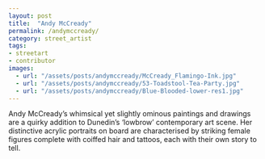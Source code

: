```yaml
---
layout: post
title:  "Andy McCready"
permalink: /andymccready/
category: street_artist
tags:
- streetart
- contributor
images: 
  - url: "/assets/posts/andymccready/McCready_Flamingo-Ink.jpg"
  - url: "/assets/posts/andymccready/53-Toadstool-Tea-Party.jpg"
  - url: "/assets/posts/andymccready/Blue-Blooded-lower-res1.jpg"
---
```


Andy McCready’s whimsical yet slightly ominous paintings and drawings are a quirky addition to Dunedin’s ‘lowbrow’ contemporary art scene. Her distinctive acrylic portraits on board are characterised by striking female figures complete with coiffed hair and tattoos, each with their own story to tell.
